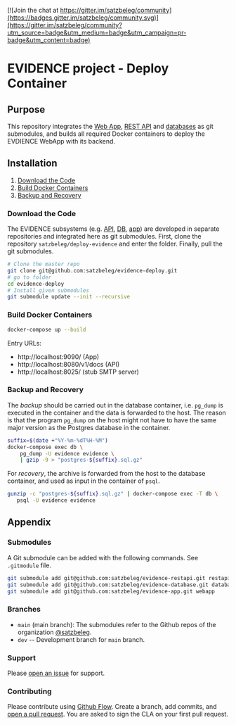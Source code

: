 [![Join the chat at https://gitter.im/satzbeleg/community](https://badges.gitter.im/satzbeleg/community.svg)](https://gitter.im/satzbeleg/community?utm_source=badge&utm_medium=badge&utm_campaign=pr-badge&utm_content=badge)

# EVIDENCE project - Deploy Container


## Purpose
This repository integrates the [Web App](https://github.com/satzbeleg/evidence-app), [REST API](https://github.com/satzbeleg/evidence-restapi) and [databases](https://github.com/satzbeleg/evidence-database) as git submodules,
and builds all required Docker containers to deploy the EVDIENCE WebApp with its backend.


## Installation
1. [Download the Code](#download-the-code)
2. [Build Docker Containers](#build-docker-containers)
3. [Backup and Recovery](#backup-and-recovery)


### Download the Code
The EVIDENCE subsystems (e.g. [API](https://github.com/satzbeleg/evidence-restapi), [DB](https://github.com/satzbeleg/evidence-database), [app](https://github.com/satzbeleg/evidence-app)) are developed in separate repositories and integrated here as git submodules. First, clone the repository `satzbeleg/deploy-evidence` and enter the folder. Finally, pull the git submodules.

```sh
# Clone the master repo
git clone git@github.com:satzbeleg/evidence-deploy.git
# go to folder
cd evidence-deploy
# Install given submodules
git submodule update --init --recursive
```


### Build Docker Containers

```sh
docker-compose up --build
```

Entry URLs:

- http://localhost:9090/ (App)
- http://localhost:8080/v1/docs (API)
- http://localhost:8025/ (stub SMTP server)

### Backup and Recovery
The *backup* should be carried out in the database container, i.e. `pg_dump` is executed in the container and the data is forwarded to the host.
The reason is that the program `pg_dump` on the host might not have to have the same major version as the Postgres database in the container.

```sh
suffix=$(date +"%Y-%m-%dT%H-%M")
docker-compose exec db \
    pg_dump -U evidence evidence \
    | gzip -9 > "postgres-${suffix}.sql.gz"
```

For *recovery*, the archive is forwarded from the host to the database container,
and used as input in the container of `psql`.

```sh
gunzip -c "postgres-${suffix}.sql.gz" | docker-compose exec -T db \
   psql -U evidence evidence
```



## Appendix


### Submodules
A Git submodule can be added with the following commands.
See `.gitmodule` file.

```sh
git submodule add git@github.com:satzbeleg/evidence-restapi.git restapi
git submodule add git@github.com:satzbeleg/evidence-database.git database
git submodule add git@github.com:satzbeleg/evidence-app.git webapp
```


### Branches
* `main` (main branch): The submodules refer to the Github repos of the organization [@satzbeleg](https://github.com/satzbeleg).
* `dev` -- Development branch for `main` branch. 


### Support
Please [open an issue](https://github.com/satzbeleg/evidence-deploy/issues/new) for support.


### Contributing
Please contribute using [Github Flow](https://guides.github.com/introduction/flow/). Create a branch, add commits, and [open a pull request](https://github.com/satzbeleg/evidence-deploy/compare/).
You are asked to sign the CLA on your first pull request.
